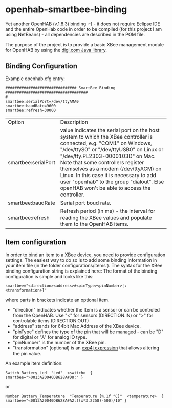 # openhab-smartbee-binding

Yet another OpenHAB (v.1.8.3) binding :-) - it does not require Eclipse IDE and the entire OpenHab code in order to be compiled (for this project I am using NetBeans) - all dependencies are described in the POM file.

The purpose of the project is to provide a basic XBee management module for OpenHAB by using the [digi.com Java library](http://docs.digi.com/display/XBJLIB/XBee+Java+Library).

## Binding Configuration

Example openhab.cfg entry:

    ############################### SmartBee Binding ####################################
    #
    smartbee:serialPort=/dev/ttyAMA0
    smartbee:baudRate=9600
    smartbee:refresh=30000
    
    
<table>
<tr><td>Option</td><td>Description</td></tr>
<tr><td>smartbee:serialPort</td><td>value indicates the serial port on the host system to which the XBee controller is connected, e.g. "COM1" on Windows, "/dev/ttyS0" or "/dev/ttyUSB0" on Linux or "/dev/tty.PL2303-0000103D" on Mac.<br>
Note that some controllers register themselves as a modem (/dev/ttyACM) on Linux. In this case it is necessary to add user "openhab" to the group "dialout". Else openHAB won't be able to access the controller.
</td></tr>
<tr><td>smartbee:baudRate</td><td>Serial port boud rate.</td></tr>
<tr><td>smartbee:refresh</td><td>Refresh period (in ms) - the interval for reading the XBee values and populate them to the OpenHAB items.</td></tr>
</table> 


## Item configuration

In order to bind an item to a XBee device, you need to provide configuration settings. The easiest way to do so is to add some binding information in your item file (in the folder configurations/items`). The syntax for the XBee binding configuration string is explained here:
The format of the binding configuration is simple and looks like this:

    smartbee="<direction><address>#<pinType><pinNumber>[:<transformation>]"

where parts in brackets indicate an optional item.

 - "direction" indicates whether the Item is a sensor or can be controled from the OpenHAB. Use "<" for sensors (DIRECTION.IN) or ">" for controlable items (DIRECTION.OUT)
 - "address" stands for 64bit Mac Address of the XBee device.
 - "pinType" defines the type of the pin that will be managed - can be "D" for digital or "A" for analog IO type.
 - "pinNumber" is the number of the XBee pin.
 - "transformation" (optional) is an [exp4j expression](http://www.objecthunter.net/exp4j/) that allows altering the pin value.
 
An example item definition:

    Switch Battery_Led  "Led"  <switch>  { smartbee=">0013A20040DB628A#D8:" }
    
or
    
    Number Battery_Temperature  "Temperature [%.1f °C]"  <temperature>  { smartbee="<0013A20040DB628A#A2:((x*3.2258)-500)/10" }
    

